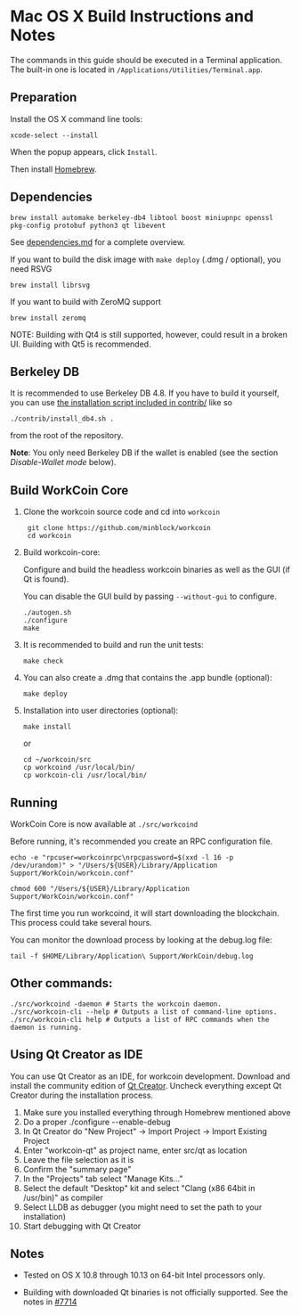 Mac OS X Build Instructions and Notes
====================================
The commands in this guide should be executed in a Terminal application.
The built-in one is located in `/Applications/Utilities/Terminal.app`.

Preparation
-----------
Install the OS X command line tools:

`xcode-select --install`

When the popup appears, click `Install`.

Then install [Homebrew](https://brew.sh).

Dependencies
----------------------

    brew install automake berkeley-db4 libtool boost miniupnpc openssl pkg-config protobuf python3 qt libevent

See [dependencies.md](dependencies.md) for a complete overview.

If you want to build the disk image with `make deploy` (.dmg / optional), you need RSVG

    brew install librsvg

If you want to build with ZeroMQ support
    
    brew install zeromq

NOTE: Building with Qt4 is still supported, however, could result in a broken UI. Building with Qt5 is recommended.

Berkeley DB
-----------
It is recommended to use Berkeley DB 4.8. If you have to build it yourself,
you can use [the installation script included in contrib/](/contrib/install_db4.sh)
like so

```shell
./contrib/install_db4.sh .
```

from the root of the repository.

**Note**: You only need Berkeley DB if the wallet is enabled (see the section *Disable-Wallet mode* below).

Build WorkCoin Core
------------------------

1. Clone the workcoin source code and cd into `workcoin`

        git clone https://github.com/minblock/workcoin
        cd workcoin

2.  Build workcoin-core:

    Configure and build the headless workcoin binaries as well as the GUI (if Qt is found).

    You can disable the GUI build by passing `--without-gui` to configure.

        ./autogen.sh
        ./configure
        make

3.  It is recommended to build and run the unit tests:

        make check

4.  You can also create a .dmg that contains the .app bundle (optional):

        make deploy

5.  Installation into user directories (optional):

        make install

    or

        cd ~/workcoin/src
        cp workcoind /usr/local/bin/
        cp workcoin-cli /usr/local/bin/

Running
-------

WorkCoin Core is now available at `./src/workcoind`

Before running, it's recommended you create an RPC configuration file.

    echo -e "rpcuser=workcoinrpc\nrpcpassword=$(xxd -l 16 -p /dev/urandom)" > "/Users/${USER}/Library/Application Support/WorkCoin/workcoin.conf"

    chmod 600 "/Users/${USER}/Library/Application Support/WorkCoin/workcoin.conf"

The first time you run workcoind, it will start downloading the blockchain. This process could take several hours.

You can monitor the download process by looking at the debug.log file:

    tail -f $HOME/Library/Application\ Support/WorkCoin/debug.log

Other commands:
-------

    ./src/workcoind -daemon # Starts the workcoin daemon.
    ./src/workcoin-cli --help # Outputs a list of command-line options.
    ./src/workcoin-cli help # Outputs a list of RPC commands when the daemon is running.

Using Qt Creator as IDE
------------------------
You can use Qt Creator as an IDE, for workcoin development.
Download and install the community edition of [Qt Creator](https://www.qt.io/download/).
Uncheck everything except Qt Creator during the installation process.

1. Make sure you installed everything through Homebrew mentioned above
2. Do a proper ./configure --enable-debug
3. In Qt Creator do "New Project" -> Import Project -> Import Existing Project
4. Enter "workcoin-qt" as project name, enter src/qt as location
5. Leave the file selection as it is
6. Confirm the "summary page"
7. In the "Projects" tab select "Manage Kits..."
8. Select the default "Desktop" kit and select "Clang (x86 64bit in /usr/bin)" as compiler
9. Select LLDB as debugger (you might need to set the path to your installation)
10. Start debugging with Qt Creator

Notes
-----

* Tested on OS X 10.8 through 10.13 on 64-bit Intel processors only.

* Building with downloaded Qt binaries is not officially supported. See the notes in [#7714](https://github.com/bitcoin/bitcoin/issues/7714)
